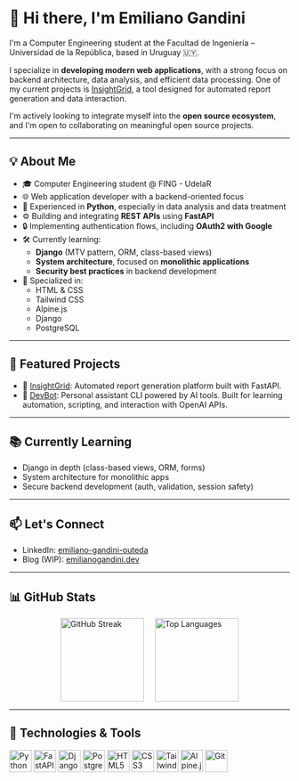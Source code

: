 # 👋 Hi there, I'm Emiliano Gandini

I'm a Computer Engineering student at the Facultad de Ingeniería – Universidad de la República, based in Uruguay 🇺🇾.

I specialize in **developing modern web applications**, with a strong focus on backend architecture, data analysis, and efficient data processing. One of my current projects is [InsightGrid](https://www.ego-services.com/insightgrid), a tool designed for automated report generation and data interaction.

I'm actively looking to integrate myself into the **open source ecosystem**, and I'm open to collaborating on meaningful open source projects.

---

## 💡 About Me

- 🎓 Computer Engineering student @ FING - UdelaR  
- 🌐 Web application developer with a backend-oriented focus  
- 🧠 Experienced in **Python**, especially in data analysis and data treatment  
- ⚙️ Building and integrating **REST APIs** using **FastAPI**  
- 🔒 Implementing authentication flows, including **OAuth2 with Google**  
- 🛠️ Currently learning:
  - **Django** (MTV pattern, ORM, class-based views)  
  - **System architecture**, focused on **monolithic applications**  
  - **Security best practices** in backend development  
- 🧰 Specialized in:
  - HTML & CSS  
  - Tailwind CSS  
  - Alpine.js  
  - Django  
  - PostgreSQL  

---

## 🚀 Featured Projects

- 🔎 [InsightGrid](https://www.ego-services.com/insightgrid): Automated report generation platform built with FastAPI.  
- 🤖 [DevBot](https://github.com/emiliano-gandini-outeda/devbot): Personal assistant CLI powered by AI tools. Built for learning automation, scripting, and interaction with OpenAI APIs.  

---

## 📚 Currently Learning

- Django in depth (class-based views, ORM, forms)  
- System architecture for monolithic apps  
- Secure backend development (auth, validation, session safety)  

---

## 📫 Let's Connect

- LinkedIn: [emiliano-gandini-outeda](https://www.linkedin.com/in/emiliano-gandini-outeda)  
- Blog (WIP): [emilianogandini.dev](https://emilianogandini.dev)  

---

## 📊 GitHub Stats

<div style="display: flex; justify-content: center; gap: 20px;">
  <img height="150" src="https://streak-stats.demolab.com?user=emiliano-gandini-outeda&theme=radical&hide_border=false" alt="GitHub Streak" />
  <img height="150" src="https://github-readme-stats.vercel.app/api/top-langs/?username=emiliano-gandini-outeda&layout=compact&theme=radical" alt="Top Languages" />
</div>

---

## 🧰 Technologies & Tools

<p align="left">
  <img src="https://cdn.jsdelivr.net/gh/devicons/devicon/icons/python/python-original.svg" alt="Python" width="40" height="40"/>
  <img src="https://cdn.jsdelivr.net/gh/devicons/devicon/icons/fastapi/fastapi-original.svg" alt="FastAPI" width="40" height="40"/>
  <img src="https://cdn.jsdelivr.net/gh/devicons/devicon/icons/django/django-plain.svg" alt="Django" width="40" height="40"/>
  <img src="https://cdn.jsdelivr.net/gh/devicons/devicon/icons/postgresql/postgresql-original.svg" alt="PostgreSQL" width="40" height="40"/>
  <img src="https://cdn.jsdelivr.net/gh/devicons/devicon/icons/html5/html5-original.svg" alt="HTML5" width="40" height="40"/>
  <img src="https://cdn.jsdelivr.net/gh/devicons/devicon/icons/css3/css3-original.svg" alt="CSS3" width="40" height="40"/>
  <img src="https://www.vectorlogo.zone/logos/tailwindcss/tailwindcss-icon.svg" alt="Tailwind CSS" width="40" height="40"/>
  <img src="https://avatars.githubusercontent.com/u/59030169?s=200&v=4" alt="Alpine.js" width="40" height="40"/>
  <img src="https://cdn.jsdelivr.net/gh/devicons/devicon/icons/git/git-original.svg" alt="Git" width="40" height="40"/>
</p>
